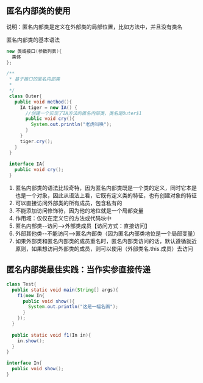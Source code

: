 ## 匿名内部类的使用

说明：匿名内部类是定义在外部类的局部位置，比如方法中，并且没有类名

匿名内部类的基本语法

```java
new 类或接口(参数列表){
  类体
};
```

```java
/**
 * 基于接口的匿名内部类
 * 
 */
 class Outer{
   public void method(){
     IA tiger = new IA() {
       //创建一个实现了IA方法的匿名内部类，类名是Outer$1
       public void cry(){
         System.out.println("老虎叫唤");
       }
     }
     tiger.cry();
   }
 }
 
 interface IA{
   public void cry();
 }
```

1. 匿名内部类的语法比较奇特，因为匿名内部类既是一个类的定义，同时它本是也是一个对象，因此从语法上看，它既有定义类的特征，也有创建对象的特征
2. 可以直接访问外部类的所有成员，包含私有的
3. 不能添加访问修饰符，因为他的地位就是一个局部变量
4. 作用域：仅仅在定义它的方法或代码块中
5. 匿名内部类--访问-->外部类成员【访问方式：直接访问】
6. 外部其他类--不能访问-->匿名内部类（因为匿名内部类地位是一个局部变量）
7. 如果外部类和匿名内部类的成员重名时，匿名内部类访问的话，默认遵循就近原则，如果想访问外部类的成员，则可以使用（外部类名.this.成员）去访问

## 匿名内部类最佳实践：当作实参直接传递

```java
class Test{
  public static void main(String[] args){
    f1(new In{
      public void show(){
        System.out.println("这是一幅名画");
      }
    });
  }
  
  public static void f1(In in){
    in.show();
  }
}

interface In{
  public void show();
}
```
